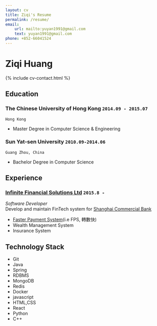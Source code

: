```yaml
---
layout: cv
title: Ziqi's Resume
permalink: /resume/
email:
    url: mailto:yuyan1991@gmail.com
    text: yuyan1991@gmail.com
phone: +852-66041524
---
```


# Ziqi **Huang**

<!--
include contact information from the front matter
Supported arguments:
    - homepage: url, text
    - phone
    - email
-->

{% include cv-contact.html %}

## Education

### **The Chinese University of Hong Kong** `2014.09 - 2015.07`

```
Hong Kong
```

- Master Degree in Computer Science & Engineering

### **Sun Yat-sen University** `2010.09-2014.06`

```
Guang Zhou, China
```

- Bachelor Degree in Computer Science

## Experience

### [Infinite Financial Solutions Ltd](https://www.ifshk.com) `2015.8 - `

_Software Developer_<br>
Develop and maintain FinTech system for [Shanghai Commercial Bank](https://www.shacombank.com.hk/)

* [Faster Payment System](https://fps.hkicl.com.hk/eng/fps/index.php)(i.e FPS, 轉數快)
* Wealth Management System
* Insurance System

## Technology Stack

* Git
* Java
* Spring
* RDBMS
* MongoDB
* Redis
* Docker
* javascript
* HTML,CSS
* React
* Python
* C++
